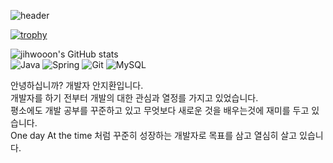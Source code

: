 ![header](https://capsule-render.vercel.app/api?type=waving&color=auto&height=300&section=header&text=Jihwan%20GitHub&fontSize=90&animation=fadeIn&fontAlignY=38&desc=Just%20Do%20It!&descAlignY=51&descAlign=62)


[![trophy](https://github-profile-trophy.vercel.app/?username=jihwooon&column=4&no-frame=true)](https://github.com/ryo-ma/github-profile-trophy)

![jihwooon's GitHub stats](https://github-readme-stats.vercel.app/api?username=jihwooon&show_icons=true&theme=dark)  
![Java](https://img.shields.io/badge/java-%23ED8B00.svg?style=for-the-badge&logo=java&logoColor=white)
![Spring](https://img.shields.io/badge/spring-%236DB33F.svg?style=for-the-badge&logo=spring&logoColor=white)
![Git](https://img.shields.io/badge/git-%23F05033.svg?style=for-the-badge&logo=git&logoColor=white)
![MySQL](https://img.shields.io/badge/mysql-%2300f.svg?style=for-the-badge&logo=mysql&logoColor=white)


안녕하십니까? 개발자 안지환입니다.  
개발자를 하기 전부터 개발의 대한 관심과 열정를 가지고 있었습니다.  
평소에도 개발 공부를 꾸준하고 있고 무엇보다 새로운 것을 배우는것에 재미를 두고 있습니다.  
One day At the time 처럼 꾸준히 성장하는 개발자로 목표를 삼고 열심히 살고 있습니다.
